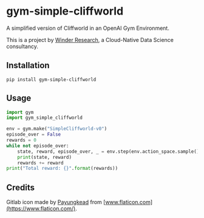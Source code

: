 # gym-simple-cliffworld

A simplified version of Cliffworld in an OpenAI Gym Environment.

This is a project by [Winder Research](https://WinderResearch.com), a Cloud-Native Data Science consultancy.

## Installation

`pip install gym-simple-cliffworld`

## Usage

```python
import gym
import gym_simple_cliffworld

env = gym.make("SimpleCliffworld-v0")
episode_over = False
rewards = 0
while not episode_over:
    state, reward, episode_over, _ = env.step(env.action_space.sample())
    print(state, reward)
    rewards += reward
print("Total reward: {}".format(rewards))
```

## Credits

Gitlab icon made by [Payungkead](https://www.flaticon.com/authors/payungkead) from [www.flaticon.com](https://www.flaticon.com/).